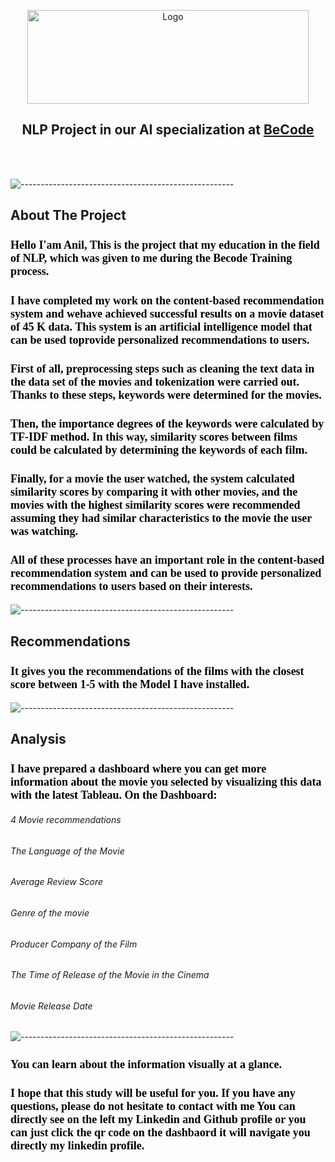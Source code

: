 
<p align="center">
  <img src="https://i.imgyukle.com/2023/04/25/Q9gG4c.png" alt="Logo" width="450" height="150">
</p>

<h2 align="center"> NLP Project in our AI specialization at <a href="https://github.com/becodeorg"><strong>BeCode</strong></a></h2><br><br>


![-----------------------------------------------------](https://raw.githubusercontent.com/andreasbm/readme/master/assets/lines/rainbow.png)

<h2>About The Project</h2>
<h3 style='font-family:Netflix Sans; color:black; font-size: 18px;'>Hello I'am Anil, This is the project that my education in the field of NLP, which was given to me during the Becode Training process.</h3>
<h3 style='font-family:Netflix Sans; color:black; font-size: 18px;'>I have completed my work on the content-based recommendation system and wehave achieved successful results on a movie dataset of 45 K  data. This system is an artificial intelligence model that can be used toprovide personalized recommendations to users.</h3>
<h3 style='font-family:Netflix Sans; color:black; font-size: 18px;'>First of all, preprocessing steps such as cleaning the text data in the data set of the movies and tokenization were carried out. Thanks to these steps, keywords were determined for the movies.</h3>
<h3 style='font-family:Netflix Sans; color:black; font-size: 18px;'>Then, the importance degrees of the keywords were calculated by TF-IDF method. In this way, similarity scores between films could be calculated by determining the keywords of each film.</h3>
<h3 style='font-family:Netflix Sans; color:black; font-size: 18px;'>Finally, for a movie the user watched, the system calculated similarity scores by comparing it with other movies, and the movies with the highest similarity scores were recommended assuming they had similar characteristics to the movie the user was watching.</h3>
<h3 style='font-family:Netflix Sans; color:black; font-size: 18px;'>All of these processes have an important role in the content-based recommendation system and can be used to provide personalized recommendations to users based on their interests.</h3>

![-----------------------------------------------------](https://raw.githubusercontent.com/andreasbm/readme/master/assets/lines/rainbow.png)

<h2>Recommendations</h2>
<h3 style='font-family:Netflix Sans; color:black; font-size: 18px;'>It gives you the recommendations of the films with the closest score between 1-5 with the Model I have installed.</h3>

![-----------------------------------------------------](https://raw.githubusercontent.com/andreasbm/readme/master/assets/lines/rainbow.png)

 <h2>Analysis</h2>
 
<h3 style='font-family:Netflix Sans; color:black; font-size: 18px;'>I have prepared a dashboard where you can get more information about the movie you selected by visualizing this data with the latest Tableau. On the Dashboard:</h3>
<h6>4 Movie recommendations</h6>
<h6>The Language of the Movie</h6>
<h6>Average Review Score</h6>
<h6>Genre of the movie</h6>
<h6>Producer Company of the Film</h6>
<h6>The Time of Release of the Movie in the Cinema</h6>
<h6>Movie Release Date</h6>

![-----------------------------------------------------](https://raw.githubusercontent.com/andreasbm/readme/master/assets/lines/rainbow.png)

<h3 style='font-family:Netflix Sans; color:black; font-size: 18px;'>You can learn about the information visually at a glance.</h3>
<h3 style='font-family:Netflix Sans; color:black; font-size: 18px;'>I hope that this study will be useful for you. If you have any questions, please do not hesitate to contact with me You can directly see on the left my Linkedin and Github profile or you can just click the qr code on the dashbaord it will navigate you directly my linkedin profile.</h3>
